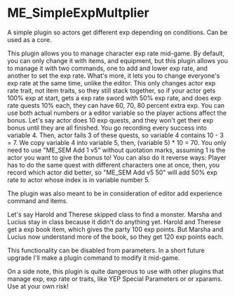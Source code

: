 # ME_SimpleExpMultplier
A simple plugin so actors get different exp depending on conditions. Can be used as a core.

This plugin allows you to manage character exp rate mid-game.
By default, you can only change it with items, and equipment, but this plugin allows you to manage it with two commands, one to add and lower exp rate, and another to set the exp rate. What's more, it lets you to change everyone's exp rate at the same time, unlike the editor.
This only changes actor exp rate trait, not item traits, so they still stack together, so if your actor gets 100% exp at start, gets a exp rate sword with 50% exp rate, and does exp rate quests 10% each, they can have 60, 70, 80 percent extra exp.
You can use both actual numbers or a editor variable so the player actions affect the bonus.
Let's say actor does 10 exp quests, and they won't get their exp bonus until they are all finished. You go recording every success into variable 4. Then, actor fails 3 of these quests, so variable 4 contains 10 - 3 = 7. We copy variable 4 into variable 5, then, (variable 5) * 10 = 70. You only need to use "ME_SEM Add 1 v5" without quotation marks, assuming 1 is the actor you want to give the bonus to!
You can also do it reverse ways:
Player has to do the same quest with different characters one at once, then, you record which actor did better, so "ME_SEM Add v5 50" will add 50% exp rate to actor whose index is in variable number 5.

The plugin was also meant to be in consideration of editor add experience command and items.

Let's say Harold and Therese skipped class to find a monster. Marsha and Lucius stay in class because it didn't do anything yet.
Harold and Therese get a exp book item, which gives the party 100 exp points. But Marsha and Lucius now understand more of the book, so they get 120 exp points each.

This functionality can be disabled from parameters. In a short future upgrade I'll make a plugin command to modify it mid-game.

On a side note, this plugin is quite dangerous to use with other plugins that manage exp, exp rate or traits, like YEP Special Parameters or or xparams. Use at your own risk!

